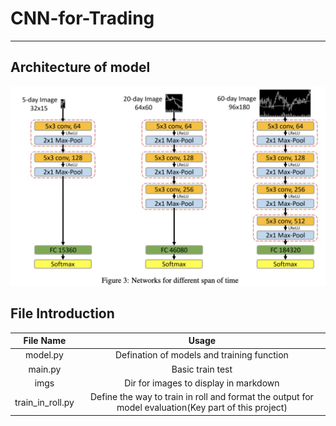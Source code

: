 # CNN-for-Trading
<HR>

## Architecture of model
![architecture](imgs/architecture.png)

## File Introduction
|File Name|Usage|
|:-:|:-:|
|model.py|Defination of models and training function|
|main.py|Basic train test|
|imgs|Dir for images to display in markdown|
|train_in_roll.py|Define the way to train in roll and format the output for model evaluation(Key part of this project)|
